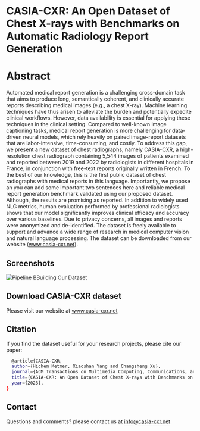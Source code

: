 # CASIA-CXR: An Open Dataset of Chest X-rays with Benchmarks on Automatic Radiology Report Generation

# Abstract
Automated medical report generation is a challenging cross-domain task that aims to produce long, semantically coherent, and clinically accurate reports describing medical images (e.g., a chest X-ray). Machine learning techniques have thus arisen to alleviate the burden and potentially expedite clinical workflows. However, data availability is essential for applying these techniques in the clinical setting. Compared to well-known image captioning tasks, medical report generation is more challenging for data-driven neural models, which rely heavily on paired image-report datasets that are labor-intensive, time-consuming, and costly. To address this gap, we present a new dataset of chest radiographs, namely CASIA-CXR, a high-resolution chest radiograph containing 5,544 images of patients examined and reported between 2019 and 2022 by radiologists in different hospitals in France, in conjunction with free-text reports originally written in French. To the best of our knowledge, this is the first public dataset of chest radiographs with medical reports in this language. Importantly, we propose an you can add some important two sentences here and reliable medical report generation benchmark validated using our proposed dataset. Although, the results are promising as reported. In addition to widely used NLG metrics, human evaluation performed by professional radiologists shows that our model significantly improves clinical efficacy and accuracy over various baselines. Due to privacy concerns, all images and reports were anonymized and de-identified. The dataset is freely available to support and advance a wide range of research in medical computer vision and natural language processing. The dataset can be downloaded from our website (www.casia-cxr.net).

## Screenshots

![Pipeline BBuilding Our Dataset](https://metmer.net/CASIA-CXR/Web/assets/images/xrays/Build.jpg)




## Download CASIA-CXR dataset
Please visit our website at www.casia-cxr.net


## Citation
If you find the dataset useful for your research projects, please cite our paper:

```bash
  @article{CASIA-CXR,
  author={Hichem Metmer, Xiaoshan Yang and Changsheng Xu},
  journal={ACM Transactions on Multimedia Computing, Communications, and Applications, TOMM, IF: 3.144}, 
  title={CASIA-CXR: An Open Dataset of Chest X-rays with Benchmarks on Automatic Radiology Report Generation}, 
  year={2023},
}
```

## Contact
Questions and comments? please contact us at info@casia-cxr.net
